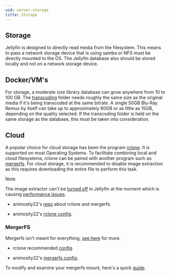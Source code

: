 ```yaml
---
uid: server-storage
title: Storage
---
```


## Storage

Jellyfin is designed to directly read media from the filesystem. This means to pass a network storage device that is using samba or NFS must be directly mounted to the OS. The Jellyfin database also should be stored locally and not on a network storage device.

## Docker/VM's

For storage, a moderate size library database can grow anywhere from 10 to 100 GB. The [transcoding](xref:server-transcoding) folder needs roughly the same size as the original media if it's being transcoded at the same bitrate. A single 50GB Blu-Ray Remux by itself can take up to approximately 60GB or as little as 15GB, depending on the quality selected. If the transcoding folder is held on the same storage as the database, this must be taken into consideration.

## Cloud

A popular choice for cloud storage has been the program [rclone](https://rclone.org/downloads/). It is supported on most Operating Systems. To facilitate combining local and cloud filesystems, rclone can be paired with another program such as [mergerfs](https://github.com/trapexit/mergerfs). For cloud storage, it is recommended to disable image extraction as this requires downloading the entire file to perform this task.

> [!NOTE]
> The image extractor can't be [turned off](https://github.com/jellyfin/jellyfin/issues/2355) in Jellyfin at the moment which is causing [performance issues](https://github.com/jellyfin/jellyfin/issues/2600).

- animostiy22's [repo](https://github.com/animosity22/homescripts) about rclone and mergerfs.

- animosity22's [rclone config](https://github.com/animosity22/homescripts/blob/master/systemd/rclone.service).

### MergerFS

Mergerfs isn't meant for everything, [see here](https://github.com/trapexit/mergerfs#what-should-mergerfs-not-be-used-for) for more.

- rclone recommended [config](https://forum.rclone.org/t/my-best-rclone-config-mount-for-plex/7441).

- animosity22's [mergerfs config](https://github.com/animosity22/homescripts/blob/master/systemd/gmedia.service).

To modify and examine your mergerfs mount, here's a quick [guide](https://zackreed.me/mergerfs-neat-tricks/).
